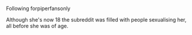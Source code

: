 Following forpiperfansonly

Although she's now 18 the subreddit was filled with people sexualising her, all before she was of age.

